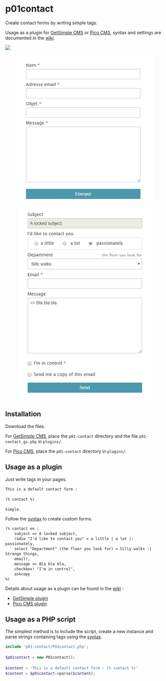 # p01contact

Create contact forms by writing simple tags.

Usage as a plugin for [GetSimple CMS] or [Pico CMS], syntax and settings are documented in the [wiki].

![](https://img.shields.io/github/release/nliautaud/p01contact.svg?style=for-the-badge&label=Latest+release)

<p align="center">
<img src="capture.png"><img src="capture_complex.png">
</p>

## Installation

Download the files.

For [GetSimple CMS], place the `p01-contact` directory and the file `p01-contact_gs.php` in `plugins/`.

For [Pico CMS], place the `p01-contact` directory in `plugins/`.

## Usage as a plugin

Just write tags in your pages.

```
This is a default contact form :

(% contact %)

Simple.
```

Follow the [syntax] to create custom forms.

```
(% contact en :
    subject => A locked subject,
    radio "I'd like to contact you" = a little | a lot |: passionately,
    select "Department" (the floor you look for) = Silly walks :| Strange things,
    email!,
    message <= Bla bla bla,
    checkbox! "I'm in control",
    askcopy
%)
```

Details about usage as a plugin can be found in the [wiki] :
- [GetSimple plugin](https://github.com/nliautaud/p01contact/wiki/GetSimple-plugin)
- [Pico CMS plugin](https://github.com/nliautaud/p01contact/wiki/Pico-CMS-plugin)

## Usage as a PHP script

The simplest method is to include the script, create a new instance and parse strings containing tags using the [syntax].

```php
include 'p01-contact/P01contact.php';

$p01contact = new P01contact();

$content = 'This is a default contact form : (% contact %)'
$content = $p01contact->parse($content);
```

[GetSimple CMS]: http://get-simple.info
[Pico CMS]: http://picocms.org
[wiki]: https://github.com/nliautaud/p01contact/wiki/_pages
[syntax]: https://github.com/nliautaud/p01contact/wiki/Syntax